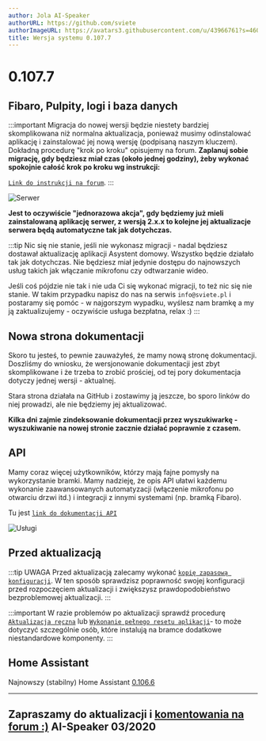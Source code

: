 ```yaml
---
author: Jola AI-Speaker
authorURL: https://github.com/sviete
authorImageURL: https://avatars3.githubusercontent.com/u/43966761?s=460&v=4
title: Wersja systemu 0.107.7
---
```


#  0.107.7

## Fibaro, Pulpity, logi i baza danych

<!--truncate-->

:::important
Migracja do nowej wersji będzie niestety bardziej skomplikowana niż normalna aktualizacja, ponieważ musimy odinstalować aplikację i zainstalować jej nową wersję (podpisaną naszym kluczem).
Dokładną procedurę "krok po kroku" opisujemy na forum. **Zaplanuj sobie migrację, gdy będziesz miał czas (około jednej godziny), żeby wykonać spokojnie całość krok po kroku wg instrukcji:**

[`Link do instrukcji na forum`](https://ai-speaker.discourse.group/t/wip-reczna-akualizacja-serwsiu-ais-dom-na-bramce/299).
:::

![Serwer](/img/en/blog/202003/new_server.png)

**Jest to oczywiście "jednorazowa akcja", gdy będziemy już mieli zainstalowaną aplikację serwer, z wersją 2.x.x to kolejne jej aktualizacje serwera będą automatyczne tak jak dotychczas.**


:::tip
Nic się nie stanie, jeśli nie wykonasz migracji - nadal będziesz dostawał aktualizację aplikacji Asystent domowy.
Wszystko będzie działało tak jak dotychczas. Nie będziesz miał jedynie dostępu do najnowszych usług takich jak włączanie mikrofonu czy odtwarzanie wideo.

Jeśli coś pójdzie nie tak i nie uda Ci się wykonać migracji, to też nic się nie stanie. W takim przypadku napisz do nas na serwis `info@sviete.pl` i postaramy się pomóc - w najgorszym wypadku, wyślesz nam bramkę a my ją zaktualizujemy - oczywiście usługa bezpłatna, relax :)
:::

## Nowa strona dokumentacji

Skoro tu jesteś, to pewnie zauważyłeś, że mamy nową stronę dokumentacji. Doszliśmy do wniosku, że wersjonowanie dokumentacji jest zbyt skomplikowane i że trzeba to zrobić prościej, od tej pory dokumentacja dotyczy jednej wersji - aktualnej.

Stara strona działała na GitHub i zostawimy ją jeszcze, bo sporo linków do niej prowadzi, ale nie będziemy jej aktualizować.

**Kilka dni zajmie zindeksowanie dokumentacji przez wyszukiwarkę - wyszukiwanie na nowej stronie zacznie działać poprawnie z czasem.**

## API

Mamy coraz więcej użytkowników, którzy mają fajne pomysły na wykorzystanie bramki. Mamy nadzieję, że opis API ułatwi każdemu wykonanie zaawansowanych automatyzacji (włączenie mikrofonu po otwarciu drzwi itd.) i integracji z innymi systemami (np. bramką Fibaro).


Tu jest [`link do dokumentacji API`](/docs/ais_bramka_api_index)

![Usługi](/img/en/frontend/services_2.png)


## Przed aktualizacją

:::tip
UWAGA Przed aktualizacją zalecamy wykonać [`kopię zapasową konfiguracji`](/docs/ais_bramka_configuration_software#kopia-zapasowa-konfiguracji). W ten sposób sprawdzisz poprawność swojej konfiguracji przed rozpoczęciem aktualizacji i zwiększysz prawdopodobieństwo bezproblemowej aktualizacji.
:::

:::important
W razie problemów po aktualizacji sprawdź procedurę [`Aktualizacja ręczna`](/docs/ais_bramka_update_manual) lub [`Wykonanie pełnego resetu aplikacji`](/docs/ais_bramka_reset_ais_step_by_step)- to może dotyczyć szczególnie osób, które instalują na bramce dodatkowe niestandardowe komponenty.
:::


## Home Assistant

Najnowszy (stabilny) Home Assistant <a href="https://www.home-assistant.io/blog/2020/02/26/release-106/" target="_blank">0.106.6</a>


----
Zapraszamy do aktualizacji i [komentowania na forum :)](https://ai-speaker.discourse.group/)
AI-Speaker 03/2020
----
